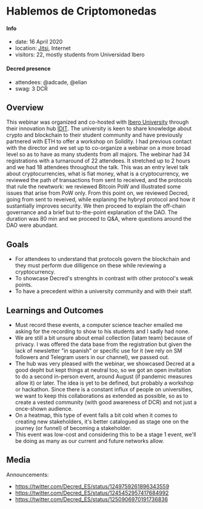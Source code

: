 # Hablemos de Criptomonedas

#### Info

- date: 16 April 2020
- location: [Jitsi](https://meet.ffmuc.net/HablemosCripto), Internet
- visitors: 22, mostly students from Universidad Ibero

#### Decred presence

- attendees: @adcade, @elian
- swag: 3 DCR
 
## Overview

This webinar was organized and co-hosted with [Ibero University](https://www.iberopuebla.mx/) through their innovation hub [IDIT](https://www.iberopuebla.mx/site-idit/index.php/home). The university is keen to share knowledge about crypto and blockchain
to their student community and have previously partnered with ETH to offer a workshop on Solidity. I had previous contact with the director and we set up to co-organize a webinar on a more broad level so as to have as many students from all majors.
The webinar had 34 registrations with a turnaround of 22 attendees. It stretched up to 2 hours and we had 18 attendees throughout the talk. This was an entry level talk about cryptocurrencies, what is fiat money, what is a cryptocurrency, we reviewed the path of transactions from sent to received,
and the protocols that rule the newtwork: we reviewed Bitcoin PoW and illustrated some issues that arise from PoW only. From this point on, we reviewed Decred, going from sent to reveived, while
explaning the hybryd protocol and how it sustantially improves security. We then proceed to explain the off-chain governance and a brief but to-the-point explanation of the DAO. The duration was 80 min and we proceed to Q&A, where questions around the DAO were abundant.

## Goals

- For attendees to understand that protocols govern the blockchain and they must perform due dilligence on these while reviewing a cryptocurrency.
- To showcase Decred's strenghts in contrast with other protocol's weak points.
- To have a precedent within a university community and with their staff.

## Learnings and Outcomes

- Must record these events, a computer science teacher emailed me asking for the recording to show to his students and I sadly had none.
- We are still a bit unsure about email collection (latam team) because of privacy. I was offered the data base from the registration but given the lack of newsletter "in spanish" or specific use for it (we rely on SM followers and Telegram users in our channel), we passed out.
- The hub was very pleased with the webinar, we showcased Decred at a good depht but kept things at neutral too, so we got an open invitation to do a second in-person event, around August (if pandemic measures allow it) or later.
The idea is yet to be defined, but probably a workshop or hackathon. Since there is a constant influx of people on universities, we want to keep this collaborations as extended as possible, so as to create a vested community (with good awareness of DCR) and not just a once-shown audience.
- On a heatmap, this type of event falls a bit cold when it comes to creating new stakeholders, it's better catalogued as stage one on the journey (or funnel) of becoming a stakeholder.
- This event was low-cost and considering this to be a stage 1 event, we'll be doing as many as our current and future networks allow.

## Media

Announcements:

- https://twitter.com/Decred_ES/status/1249759261896343559
- https://twitter.com/Decred_ES/status/1245452957417684992
- https://twitter.com/Decred_ES/status/1250906970191736836
